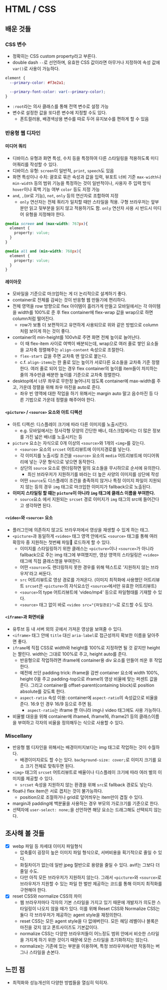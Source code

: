 # HTML / CSS

## 배운 것들 

### CSS 변수
- 정확히는 CSS custom property라고 부른다.
- double dash `--`로 선언하며, 유효한 CSS 값이라면 아무거나 지정하여 속성 값에 `var()`로 사용이 가능하다.
```css
element {
  --primary-color: #f3e2a1;

  --primary-font-color: var(--primary-color);
}
```
- `:root`라는 의사 클래스를 통해 전역 변수로 설정 가능
- 변수로 설정한 값을 또다른 변수에 지정할 수도 있다. 
  - 폰트컬러용, 배경색상용 변수를 따로 두어 유지보수를 편하게 할 수 있음

### 반응형 웹 디자인

#### 미디어 쿼리
-  디바이스 유형과 화면 특성, 수치 등을 특정하여 다른 스타일링을 적용하도록 미디어쿼리를 작성할 수 있다.
  - 디바이스 유형: `screen`이 일반적, `print`, `speech`도 있음
  - 화면 특성이나 수치: 괄호로 묶은 속성과 값을 입력, 뷰포트 너비 기준 `max-width`나 `min-width` 등의 범위 기능을 특정하는 것이 일반적이나, 사용자 주 입력 방식 `hover`이나 흑백 기능 여부 `color` 등도 지정 가능
- `and`, `,`(or로 기능), `not`, `only` 등의 연산자로 조합하여 지정
  - `only` 연산자는 전체 쿼리가 일치할 때만 스타일을 적용. 구형 브라우저는 앞부분만 읽고 뒷부분을 읽지 않고 적용하기도 함. `only` 연산자 사용 시 반드시 미디어 유형을 지정해야 한다.
```css
@media screen and (max-width: 767px){
  element {
    property: value;
  }
}

@media all and (min-width: 768px){
  element {
    property: value;
  }
}
```

#### 레이아웃
- 모바일을 기준으로 마크업하는 게 더 논리적으로 설계하기 좋다.
- container로 전체를 감싸는 것이 반응형 웹 만들기에 편리하다.
- 전체 영역을 row 방향으로 flex 아이템이 흘러가게 만들고 모바일에서는 각 아이템을 width를 100%로 준 후 flex container에 flex-wrap 값을 wrap으로 하면 column처럼 떨어진다. 
  - row가 보통 더 보편적이고 유연하게 사용되므로 위와 같은 방법으로 column처럼 보이게 하는 것이 좋다.
- container의 min-height를 100vh로 주면 화면 전체 높이로 늘어난다. 
  - 이 때 flex-item 사이로 여백이 배분되는데, wrap으로 여러 줄로 쌓인 요소들을 교차축 정렬해주는 `align-content` 속성으로 조절한다. 
  - `flex-start` 값을 주면 교차축 맨 앞으로 붙는다.
  - c.f. `align-items`는 한 줄로 있는 높이가 서로다른 요소들을 교차축 기준 정렬한다. 여러 줄로 되어 있는 경우 flex container의 높이를 item들이 차지하는 줄의 개수만큼 배분한 높이를 기준으로 교차축 정렬한다.
- desktop에서 너무 좌우로 무한정 늘어나지 않도록 container에 max-width를 주고, 가운데 정렬을 위해 좌우 마진을 auto로 준다.
  - 좌우 빈 영역에 대한 작업을 하기 위해서는 margin auto 말고 음수마진 등 다른 기법으로 가운데 정렬을 해주어야 한다.

#### `<picture>` / `<source>` 요소와 아트 디렉션
- 아트 디렉션: 디스플레이 크기에 따라 다른 이미지를 노출시킨다.
  - e.g. 모바일에서는 정사각형 모양의 간단한 배너, 데스크탑에서는 더 많은 정보를 가진 넓은 배너를 노출시키는 등
- `picture` 요소는 자식으로 0개 이상의 `<source>`와 1개의 `<img>`를 갖는다.
  - `<source>` 요소의 `srcset` 어트리뷰트에 이미지경로를 넣는다.
  - 각 이미지를 노출시킬 조건을 `<source>` 요소의 `media` 어트리뷰트에 미디어쿼리에 넣는 구문 형식으로 넣으면 동작한다.
  - 상단의 `source` 요소로 렌더링하면 밑의 요소들을 무시하므로 순서에 유의한다.
    - 최신 브라우저가 지원하기를 바라는 더 높은 사양의 이미지를 상단에 작성
  - 어떤 `source`도 디스플레이 조건을 충족하지 않거나 특정 이미지 파일이 지원되지 않는 등의 경우 `img` 태그로 마크업한 이미지가 fallback으로 노출된다.
- **이미지 스타일링 할 떄는 `picture`이 아니라 `img` 태그에 클래스 이름을 부여한다.**
  - `source`요소 에서 지원되는 `srcset` 경로 이미지가 `img` 태그의 src에 들어간다고 생각하면 된다.


#### `<video>`와 `<source>` 요소
- 플러그인에 의존하지 않고도 브라우저에서 영상을 재생할 수 있게 하는 태그.
- `<picture>`과 동일하게 `<video>` 태그 영역 안에서도 `<source>` 태그를 통해 여러 확장자 중 지원하는 첫번째 파일 로드하게 할 수 있다.
  - 이미지를 스타일링하기 위한 클래스는 `<picture>`이나 `<source>`가 아니라 fallback으로 주는 img 태그에 부여했지만, 영상 영역의 스타일링은 `<video>` 태그에 직접 클래스명을 부여한다.
  - 어떤 `<source>`도 렌더링하지 못한 경우를 위해 텍스트로 '지원하지 않는 브라우저'라고 써둔다.
  - `src` 어트리뷰트로 영상 경로를 가져온다. (이미지 최적화에 사용했던 어트리뷰트 `srcset`은 `<picture>`의 자식요소인 `<source>`에서만 유효한 어트리뷰트)
  - `<source>`의 type 어트리뷰트에 'video/mp4' 등으로 파일형태를 기재할 수 있다.
  - `<source>` 태그 없이 바로 `<video src="{파일경로}">`로 로드할 수도 있다.

#### `<iframe>`과 화면비율 
- 유투브 등 내 서버 외의 곳에서 가져온 영상을 보여줄 수 있다.
- `<iframe>` 태그 안에 `title` 대신 `aria-label`로 접근성까지 확보한 이름을 달아주면 좋다.
- `iframe`에 직접 CSS로 width와 height를 100%로 지정하면 될 것 같지만 height는 짤린다. width는 그대로 100%로 주고, height auto를 준다.
  - 반응형으로 작업하려면 iframe에 container용 div 요소를 만들어 씌운 후 작업한다.
  - 예전에 쓰던 padding trick: iframe을 감싼 container 요소에 width 100%, height 0을 주고 padding-top으로 iframe의 영상 비율에 맞는 퍼센트 값을 준다. 그리고 container를 offset-parent(containing block)로 position absolute를 갖도록 한다.
  - `aspect-ratio` 속성 이용: container에 `aspect-ratio`의 속성값으로 비율을 준다. 16:9 인 경우 16/9 등으로 주면 됨.
    - `aspect-ratio`는 iframe 뿐 아니라 img나 video 태그에도 사용 가능하다.
- 비율별 대응을 위해 container에 iframe4, iframe16, iframe21 등의 클래스이름을 부여하고 각자의 비율을 정의해두는 식으로 사용할 수 있다.

### Miscellany
- 반응형 웹 디자인을 위해서는 배경이미지보다는 img 태그로 작업하는 것이 수월하다.
  - 배경이미지로도 할 수는 있다. `background-size: cover;`로 이미지 크기를 요소 크기 전체로 맞춰두면 된다.
- `<img>` 태그의 `srcset` 어트리뷰트로 배율이나 디스플레이 크기에 따라 여러 벌의 이미지를 제공할 수 있다.
  - `srcset` 속성을 지원하지 않는 환경을 위해 `src`로 fallback 경로도 넣는다.
- float나 flex item은 서로 겹치는 것이 불가능하다. 
  - position으로 조절하거나 grid로 덮어씌우는 item만이 겹칠 수 있다.
- margin과 padding에 백분율을 사용하는 경우 부모의 가로크기를 기준으로 한다.
- 선택자에 `user-select: none;`을 선언하면 해당 요소는 드래그해도 선택되지 않는다.

## 조사해 볼 것들
- [x] webp 파일 등 차세대 이미지 파일형식
  - 압축률이 굉장히 높은 이미지 파일 형식으로, 서버비용을 획기적으로 줄일 수 있다. 
  - 화질차이가 없는데 일반 jpeg 절반으로 용량을 줄일 수 있다. avif는 그보다 더 줄일 수도. 
  - 다만 아직 모든 브라우저가 지원하지 않는다. 그래서 `<picture>`와 `<source>`로 브라우저가 지원할 수 있는 파일 한 벌만 제공하는 코드를 통해 이미지 최적화를 구현해야 한다.
- [x] reset CSS와 normalize CSS의 차이
  - 웹 브라우저마다 각자의 기본 스타일을 가지고 있기 때문에 개발자가 의도한 스타일링이 나오지 않을 때가 있다. 이를 위해 Reset CSS와 Normalize CSS는 둘다 각 브라우저가 제공하는 agent style을 재정의한다.
  - reset CSS는 모든 agent style을 다 없애버린다. 모든 헤딩 레벨이나 블록은 마진을 갖지 않고 폰트사이즈도 기본값이다.
  - normalize CSS는 다양한 브라우저들이 어느정도 범위 안에서 비슷한 스타일을 가지게 하기 위한 것이기 때문에 모든 스타일을 초기화하지는 않는다. 
  - normalize는 기존에 있는 부분을 이용하며, 특정 브라우저에서만 작동하는 버그나 스타일을 손본다.

## 느낀 점
- 최적화와 성능개선의 다양한 방법들을 열심히 익히자.
